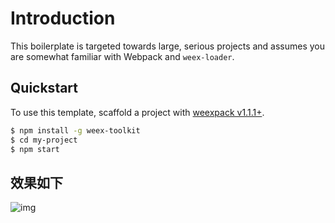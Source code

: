 # Introduction

This boilerplate is targeted towards large, serious projects and assumes you are somewhat familiar with Webpack and `weex-loader`. 

## Quickstart

To use this template, scaffold a project with [weexpack v1.1.1+](https://github.com/weexteam/weex-pack).

``` bash
$ npm install -g weex-toolkit
$ cd my-project 
$ npm start
```

## 效果如下
![img](https://github.com/ZJWeex/imgload05/blob/master/20180817.gif)



